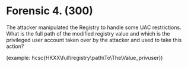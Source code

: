 # Forensic 4. (300)

The attacker manipulated the Registry to handle some UAC restrictions. What is the full path of the modified registry value and which is the privileged user account taken over by the attacker and used to take this action?

(example: hcsc{HKXX\full\registry\path\To\The\Value_privuser})
